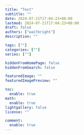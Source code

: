 ```yaml
---
title: "Test"
subtitle: ""
date: 2024-07-21T17:04:23+08:00
lastmod: 2024-07-21T17:04:23+08:00
draft: false
authors: ["waitbright"]
description: ""

tags: [""]
categories: [""]
series: [""]

hiddenFromHomePage: false
hiddenFromSearch: false

featuredImage: ""
featuredImagePreview: ""

toc:
  enable: true
math:
  enable: true
lightgallery: false
license: ""

comment:
  enable: true
---
```


